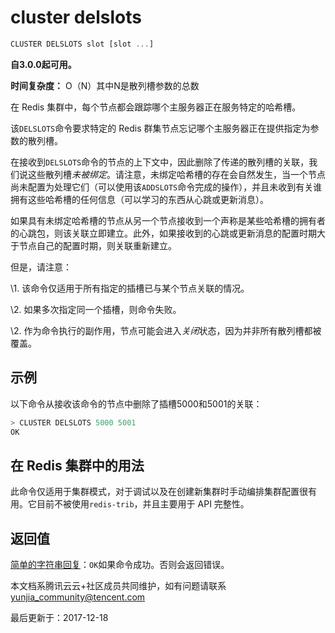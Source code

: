 # cluster delslots

```javascript
CLUSTER DELSLOTS slot [slot ...]
```

**自3.0.0起可用。**

**时间复杂度：** O（N）其中N是散列槽参数的总数

在 Redis 集群中，每个节点都会跟踪哪个主服务器正在服务特定的哈希槽。

该`DELSLOTS`命令要求特定的 Redis 群集节点忘记哪个主服务器正在提供指定为参数的散列槽。

在接收到`DELSLOTS`命令的节点的上下文中，因此删除了传递的散列槽的关联，我们说这些散列槽*未被绑定*。请注意，未绑定哈希槽的存在会自然发生，当一个节点尚未配置为处理它们（可以使用该`ADDSLOTS`命令完成的操作），并且未收到有关谁拥有这些哈希槽的任何信息（可以学习的东西从心跳或更新消息）。

如果具有未绑定哈希槽的节点从另一个节点接收到一个声称是某些哈希槽的拥有者的心跳包，则该关联立即建立。此外，如果接收到的心跳或更新消息的配置时期大于节点自己的配置时期，则关联重新建立。

但是，请注意：

\1. 该命令仅适用于所有指定的插槽已与某个节点关联的情况。

\2. 如果多次指定同一个插槽，则命令失败。

\2. 作为命令执行的副作用，节点可能会进入*关闭*状态，因为并非所有散列槽都被覆盖。

## 示例

以下命令从接收该命令的节点中删除了插槽5000和5001的关联：

```javascript
> CLUSTER DELSLOTS 5000 5001
OK
```

## 在 Redis 集群中的用法

此命令仅适用于集群模式，对于调试以及在创建新集群时手动编排集群配置很有用。它目前不被使用`redis-trib`，并且主要用于 API 完整性。

## 返回值

[简单的字符串回复](https://redis.io/topics/protocol#simple-string-reply)：`OK`如果命令成功。否则会返回错误。

本文档系腾讯云云+社区成员共同维护，如有问题请联系 yunjia_community@tencent.com

最后更新于：2017-12-18